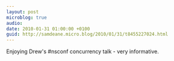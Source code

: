 ```yaml
---
layout: post
microblog: true
audio: 
date: 2010-01-31 01:00:00 +0100
guid: http://samdeane.micro.blog/2010/01/31/t8455227024.html
---
```

Enjoying Drew's #nsconf concurrency talk - very informative.
